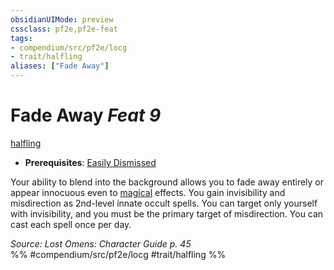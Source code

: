 ```yaml
---
obsidianUIMode: preview
cssclass: pf2e,pf2e-feat
tags:
- compendium/src/pf2e/locg
- trait/halfling
aliases: ["Fade Away"]
---
```

# Fade Away  *Feat 9*  
[halfling](rules/traits/halfling.md "Halfling Ancestry & Heritage Trait")  

- **Prerequisites**: [Easily Dismissed](compendium/feats/easily-dismissed-locg.md)

Your ability to blend into the background allows you to fade away entirely or appear innocuous even to [magical](rules/traits/magical.md "Magical Item Trait") effects. You gain invisibility and misdirection as 2nd-level innate occult spells. You can target only yourself with invisibility, and you must be the primary target of misdirection. You can cast each spell once per day.

*Source: Lost Omens: Character Guide p. 45*  
%% #compendium/src/pf2e/locg #trait/halfling %%